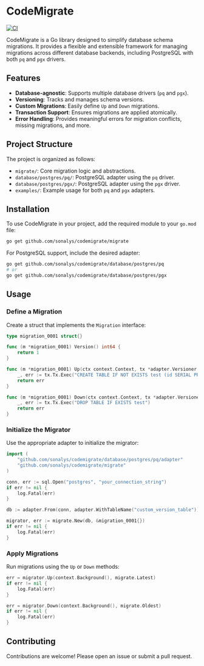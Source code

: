 # CodeMigrate

[![CI](https://github.com/sonalys/codemigrate/actions/workflows/ci.yml/badge.svg)](https://github.com/sonalys/codemigrate/actions/workflows/ci.yml)

CodeMigrate is a Go library designed to simplify database schema migrations. It provides a flexible and extensible framework for managing migrations across different database backends, including PostgreSQL with both `pq` and `pgx` drivers.

## Features

- **Database-agnostic**: Supports multiple database drivers (`pq` and `pgx`).
- **Versioning**: Tracks and manages schema versions.
- **Custom Migrations**: Easily define `Up` and `Down` migrations.
- **Transaction Support**: Ensures migrations are applied atomically.
- **Error Handling**: Provides meaningful errors for migration conflicts, missing migrations, and more.

## Project Structure

The project is organized as follows:

- `migrate/`: Core migration logic and abstractions.
- `database/postgres/pq/`: PostgreSQL adapter using the `pq` driver.
- `database/postgres/pgx/`: PostgreSQL adapter using the `pgx` driver.
- `examples/`: Example usage for both `pq` and `pgx` adapters.

## Installation

To use CodeMigrate in your project, add the required module to your `go.mod` file:

```bash
go get github.com/sonalys/codemigrate/migrate
```

For PostgreSQL support, include the desired adapter:

```bash
go get github.com/sonalys/codemigrate/database/postgres/pq
# or
go get github.com/sonalys/codemigrate/database/postgres/pgx
```

## Usage

### Define a Migration

Create a struct that implements the `Migration` interface:

```go
type migration_0001 struct{}

func (m *migration_0001) Version() int64 {
	return 1
}

func (m *migration_0001) Up(ctx context.Context, tx *adapter.Versioner[*sql.Tx]) error {
	_, err := tx.Tx.Exec("CREATE TABLE IF NOT EXISTS test (id SERIAL PRIMARY KEY, name TEXT)")
	return err
}

func (m *migration_0001) Down(ctx context.Context, tx *adapter.Versioner[*sql.Tx]) error {
	_, err := tx.Tx.Exec("DROP TABLE IF EXISTS test")
	return err
}
```

### Initialize the Migrator

Use the appropriate adapter to initialize the migrator:

```go
import (
	"github.com/sonalys/codemigrate/database/postgres/pq/adapter"
	"github.com/sonalys/codemigrate/migrate"
)

conn, err := sql.Open("postgres", "your_connection_string")
if err != nil {
	log.Fatal(err)
}

db := adapter.From(conn, adapter.WithTableName("custom_version_table"))

migrator, err := migrate.New(db, &migration_0001{})
if err != nil {
	log.Fatal(err)
}
```

### Apply Migrations

Run migrations using the `Up` or `Down` methods:

```go
err = migrator.Up(context.Background(), migrate.Latest)
if err != nil {
	log.Fatal(err)
}

err = migrator.Down(context.Background(), migrate.Oldest)
if err != nil {
	log.Fatal(err)
}
```

## Contributing

Contributions are welcome! Please open an issue or submit a pull request.
